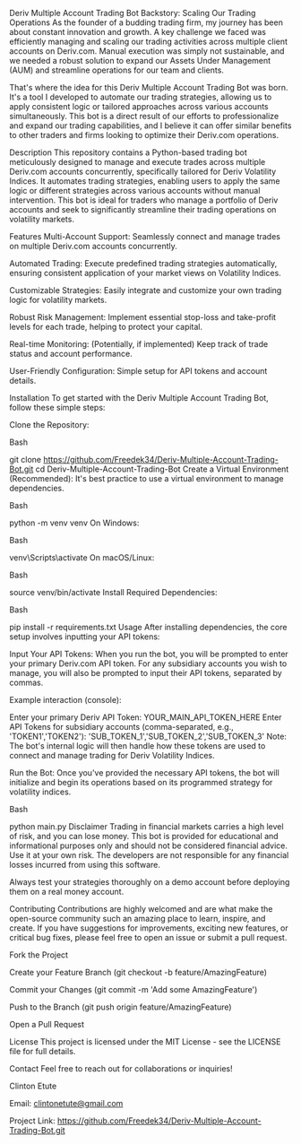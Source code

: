 Deriv Multiple Account Trading Bot
Backstory: Scaling Our Trading Operations
As the founder of a budding trading firm, my journey has been about constant innovation and growth. A key challenge we faced was efficiently managing and scaling our trading activities across multiple client accounts on Deriv.com. Manual execution was simply not sustainable, and we needed a robust solution to expand our Assets Under Management (AUM) and streamline operations for our team and clients.

That's where the idea for this Deriv Multiple Account Trading Bot was born. It's a tool I developed to automate our trading strategies, allowing us to apply consistent logic or tailored approaches across various accounts simultaneously. This bot is a direct result of our efforts to professionalize and expand our trading capabilities, and I believe it can offer similar benefits to other traders and firms looking to optimize their Deriv.com operations.

Description
This repository contains a Python-based trading bot meticulously designed to manage and execute trades across multiple Deriv.com accounts concurrently, specifically tailored for Deriv Volatility Indices. It automates trading strategies, enabling users to apply the same logic or different strategies across various accounts without manual intervention. This bot is ideal for traders who manage a portfolio of Deriv accounts and seek to significantly streamline their trading operations on volatility markets.

Features
Multi-Account Support: Seamlessly connect and manage trades on multiple Deriv.com accounts concurrently.

Automated Trading: Execute predefined trading strategies automatically, ensuring consistent application of your market views on Volatility Indices.

Customizable Strategies: Easily integrate and customize your own trading logic for volatility markets.

Robust Risk Management: Implement essential stop-loss and take-profit levels for each trade, helping to protect your capital.

Real-time Monitoring: (Potentially, if implemented) Keep track of trade status and account performance.

User-Friendly Configuration: Simple setup for API tokens and account details.

Installation
To get started with the Deriv Multiple Account Trading Bot, follow these simple steps:

Clone the Repository:

Bash

git clone https://github.com/Freedek34/Deriv-Multiple-Account-Trading-Bot.git
cd Deriv-Multiple-Account-Trading-Bot
Create a Virtual Environment (Recommended):
It's best practice to use a virtual environment to manage dependencies.

Bash

python -m venv venv
On Windows:

Bash

venv\Scripts\activate
On macOS/Linux:

Bash

source venv/bin/activate
Install Required Dependencies:

Bash

pip install -r requirements.txt
Usage
After installing dependencies, the core setup involves inputting your API tokens:

Input Your API Tokens:
When you run the bot, you will be prompted to enter your primary Deriv.com API token. For any subsidiary accounts you wish to manage, you will also be prompted to input their API tokens, separated by commas.

Example interaction (console):

Enter your primary Deriv API Token: YOUR_MAIN_API_TOKEN_HERE
Enter API Tokens for subsidiary accounts (comma-separated, e.g., 'TOKEN1','TOKEN2'): 'SUB_TOKEN_1','SUB_TOKEN_2','SUB_TOKEN_3'
Note: The bot's internal logic will then handle how these tokens are used to connect and manage trading for Deriv Volatility Indices.

Run the Bot:
Once you've provided the necessary API tokens, the bot will initialize and begin its operations based on its programmed strategy for volatility indices.

Bash

python main.py
Disclaimer
Trading in financial markets carries a high level of risk, and you can lose money. This bot is provided for educational and informational purposes only and should not be considered financial advice. Use it at your own risk. The developers are not responsible for any financial losses incurred from using this software.

Always test your strategies thoroughly on a demo account before deploying them on a real money account.

Contributing
Contributions are highly welcomed and are what make the open-source community such an amazing place to learn, inspire, and create. If you have suggestions for improvements, exciting new features, or critical bug fixes, please feel free to open an issue or submit a pull request.

Fork the Project

Create your Feature Branch (git checkout -b feature/AmazingFeature)

Commit your Changes (git commit -m 'Add some AmazingFeature')

Push to the Branch (git push origin feature/AmazingFeature)

Open a Pull Request

License
This project is licensed under the MIT License - see the LICENSE file for full details.

Contact
Feel free to reach out for collaborations or inquiries!

Clinton Etute

Email: clintonetute@gmail.com

Project Link: https://github.com/Freedek34/Deriv-Multiple-Account-Trading-Bot.git
